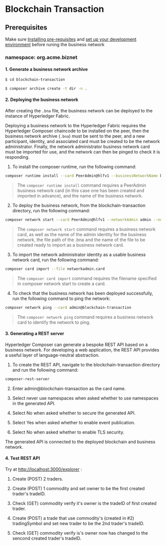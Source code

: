 # Blockchain Transaction

## Prerequisites

Make sure [Installing pre-requisites](https://hyperledger.github.io/composer/installing/installing-prereqs.html) and [set up your development environment](https://hyperledger.github.io/composer/installing/development-tools.html) before runing the business network

### namespace: org.acme.biznet

#### 1. Generate a business network archive

```bash
$ cd blockchain-transaction

$ composer archive create -t dir -n .
```

#### 2. Deploying the business network

After creating the `.bna` file, the business network can be deployed to the instance of Hyperledger Fabric. 

Deploying a business network to the Hyperledger Fabric requires the Hyperledger Composer chaincode to be installed on the peer, then the business network archive (`.bna`) must be sent to the peer, and a new participant, identity, and associated card must be created to be the network administrator. Finally, the network administrator business network card must be imported for use, and the network can then be pinged to check it is responding.

1. To install the composer runtime, run the following command:

```bash
composer runtime install --card PeerAdmin@hlfv1 --businessNetworkName blockchain-transaction
```

> The `composer runtime install` command requires a PeerAdmin business network card (in this case one has been created and imported in advance), and the name of the business network.

2. To deploy the business network, from the blockchain-transaction directory, run the following command:

```bash
composer network start --card PeerAdmin@hlfv1 --networkAdmin admin --networkAdminEnrollSecret adminpw --archiveFile blockchain-transaction@0.0.1.bna --file networkadmin.card
```

> The `composer network start` command requires a business network card, as well as the name of the admin identity for the business network, the file path of the .bna and the name of the file to be created ready to import as a business network card.

3. To import the network administrator identity as a usable business network card, run the following command:

```bash
composer card import --file networkadmin.card
```

> The `composer card import` command requires the filename specified in composer network start to create a card.

4. To check that the business network has been deployed successfully, run the following command to ping the network:

```bash
composer network ping --card admin@blockchain-transaction
```

> The `composer network ping` command requires a business network card to identify the network to ping.

#### 3. Generating a REST server

Hyperledger Composer can generate a bespoke REST API based on a business network. For developing a web application, the REST API provides a useful layer of language-neutral abstraction.

1. To create the REST API, navigate to the blockchain-transaction directory and run the following command:

```bash
composer-rest-server
```

2. Enter admin@blockchain-transaction as the card name.

3. Select never use namespaces when asked whether to use namespaces in the generated API.

4. Select No when asked whether to secure the generated API.

5. Select Yes when asked whether to enable event publication.

6. Select No when asked whether to enable TLS security.

The generated API is connected to the deployed blockchain and business network.

#### 4. Test REST API

Try at [http://localhost:3000/explorer](http://localhost:3000/explorer) :

1. Create (POST) 2 traders.

2. Create (POST) 1 commodity and set owner to be the first created trader's tradeID.

3. Check (GET) commodity verify it's owner is the tradeID of first created trader.

4. Create (POST) a trade that use commodity's (created in #2) tradingSymbol and set new trader to be the 2nd trader's tradeID.

5. Check (GET) commodity verify is's owner now has changed to the sencond created trader's tradeID.